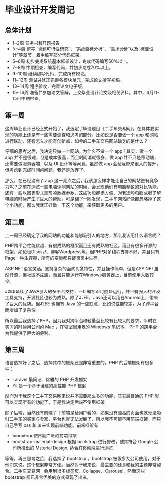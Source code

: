 # 毕业设计开发周记

## 总体计划

* 1~2周 任务书和开题报告
* 3~4周 撰写 “课题可行性研究”、“系统目标分析”、“需求分析”以及“概要设计”等章节，着手编写部分代码框架。
* 5~6周 初步完成系统基本框架设计，完成代码编写50%以上。
* 7~8周 中期检查，编写代码，并初步完成70%以上。
* 9~10周 继续编写代码，完成所有模块。
* 11~12周 测试并修正完善各模块单元，完成论文撰写初稿。
* 13~14周 程序验收，完善论文电子版。
* 15~16周 准备并参加论文答辩，上交毕业设计论文及相关资料。其中，4月11-15日中期检查。


## 第一周

这周毕业设计已经正式开始了，我选定了毕设题目《二手车交易网》，在具体要实现的功能上还是有一些需要调查和思考的部分。比如说是否要做一个 app 和网站进行联动，还有怎么才能有创新点，如今的二手车交易网站缺乏的是什么？

仔细的思考之后，我决定只做一个网站，为什么不做一个 app？其实，做一个 app 并不是很难，但是成本很高，而且时间消耗很多，做 app 并不只是移动端，还需要做服务器端，以及 UI 设计等等问题。虽然做 app 会给我带来很大的提升，但考虑到完成时间的问题，我还是放弃了。

那么，在已经没有了 app 这一亮点之后，我该怎么样才能让自己的网站更有竞争力呢？之前在浏览一些电脑评测网站的时候，会发现他们有电脑参数的对比功能，还有一些以图表形式呈现的数据参数，这些功能都很方便，对我选购电脑或者了解电脑的时候产生了巨大的帮助。可是翻了一圈发现，二手车网站好像都忽略掉了这个小功能，那么我就正好做一下这个功能，来获取更多的用户。

## 第二周

上一周已经确定了我的网站的功能和能够吸引人的地方，那么我该用什么语言呢？

PHP跨平台性能优越，有很成熟的框架而且还有成熟的社区。而且有很多开源的框架，如论坛Discuz!、博客Wordpress等。但PHP对多线程支持不好，并且只有 Page一种生存期，所有的变量都只能页面中生存。

ASP.NET语言灵活，支持复杂的面向对象特性，并且操作简单。但是ASP.NET虽然开源，但社区不成熟，而且只能运行在Windows服务器上，目前使用人数较少。

J2EE延续了JAVA强大的多平台支持，一处编写即可随处运行，并且有强大的开发工具支持，开源社区也较为成熟。除了J2EE，Java还可以用在Android上，带来了巨大的优势。但J2EE 也拥有 Java 的一些缺点，比如说性能较差，为了跨平台而增加了复杂性。

所以最后我选择了PHP，因为我对跨平台和轻量型比较有比较大的要求，平时在实习的时候用公司的 Mac ，在寝室里用我的 Windows 笔记本， PHP 的跨平台为我提供了巨大的便利。

## 第三周

语言选择好了之后，选择其中的框架还是非常重要的，PHP 的后端框架有很多种：

* Laravel 最简洁、优雅的 PHP 开发框架
* Yii 是一个基于组建的高性能 PHP 框架

然而对于我这个二手车交易网来说并不需要那么多的功能，其实最普通的 PHP 就可以实现所有的功能了，于是我决定后端不使用框架。

除了后端，当然还有前端了！前端是给用户看的，如果没有漂亮的页面也就无法吸引二手车的买家与卖家，平台也就无法发展了，所以我不可能不用前端框架，而只自己手写 css 和 js 来实现前端功能。前端框架有

* bootstrap 使用最广泛的前端框架
* bootstrap-material-design 根据 bootstrap 进行修改，使其符合 Google 公司所推出的 Material Design, 适合在移动端进行浏览

等等，再三思考之后，我选择了 bootstrap 。bootstrap 被很多大公司使用，对于他们来说，这个框架非常方便。当然对于我来说，最主要的还是和我的主题非常契合。二手车交易网，会用到很多标签页、Collapse、Carousel，然而这些 bootstrap 都已非常优美的方式呈现了出来。